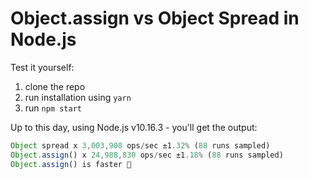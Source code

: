 # Object.assign vs Object Spread in Node.js

Test it yourself:
1. clone the repo
2. run installation using ```yarn```
3. run ```npm start```

Up to this day, using Node.js v10.16.3 - you'll get the output:
```js
Object spread x 3,003,908 ops/sec ±1.32% (88 runs sampled)
Object.assign() x 24,988,830 ops/sec ±1.18% (88 runs sampled)
Object.assign() is faster 🤯
```

